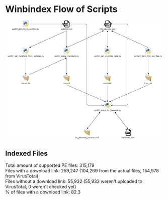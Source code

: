 # Winbindex Flow of Scripts

![winbindex-scripts-flow.png](winbindex-scripts-flow.png)

## Indexed Files

<!--FileStats-->
Total amount of supported PE files: 315,179  
Files with a download link: 259,247 (104,269 from the actual files, 154,978 from VirusTotal)  
Files without a download link: 55,932 (55,932 weren't uploaded to VirusTotal, 0 weren't checked yet)  
% of files with a download link: 82.3  
<!--/FileStats-->
